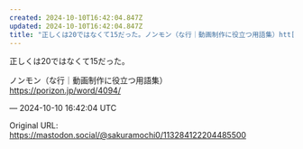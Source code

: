 ```yaml
---
created: 2024-10-10T16:42:04.847Z
updated: 2024-10-10T16:42:04.847Z
title: "正しくは20ではなくて15だった。ノンモン（な行｜動画制作に役立つ用語集）htt[...]"
---
```


<p>正しくは20ではなくて15だった。</p><p>ノンモン（な行｜動画制作に役立つ用語集）<br /><a href="https://porizon.jp/word/4094/" target="_blank" rel="nofollow noopener" translate="no"><span class="invisible">https://</span><span class="">porizon.jp/word/4094/</span><span class="invisible"></span></a></p>

&mdash; 2024-10-10 16:42:04 UTC

Original URL: https://mastodon.social/@sakuramochi0/113284122204485500
